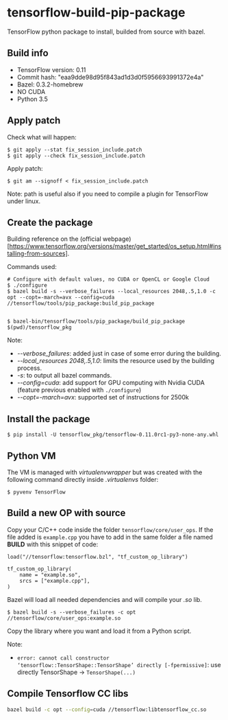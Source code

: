 # tensorflow-build-pip-package

TensorFlow python package to install, builded from source with bazel.

## Build info

* TensorFlow version:  0.11
* Commit hash: "eaa9dde98d95f843ad1d3d0f5956693991372e4a"
* Bazel:  0.3.2-homebrew
* NO CUDA
* Python 3.5

## Apply patch

Check what will happen:

```
$ git apply --stat fix_session_include.patch
$ git apply --check fix_session_include.patch
```

Apply patch:

```
$ git am --signoff < fix_session_include.patch
```

Note: path is useful also if you need to compile a plugin for TensorFlow under linux.

## Create the package

Building reference on the (official webpage)[https://www.tensorflow.org/versions/master/get_started/os_setup.html#installing-from-sources].

Commands used:
```
# Configure with default values, no CUDA or OpenCL or Google Cloud
$ ./configure
$ bazel build -s --verbose_failures --local_resources 2048,.5,1.0 -c opt --copt=-march=avx --config=cuda //tensorflow/tools/pip_package:build_pip_package


$ bazel-bin/tensorflow/tools/pip_package/build_pip_package $(pwd)/tensorflow_pkg
```

Note:
 * *--verbose_failures*: added just in case of some error during the building.
 * *--local_resources 2048,.5,1.0*: limits the resource used by the building process.
 * *-s*: to output all bazel commands.
 * *--config=cuda*: add support for GPU computing with Nvidia CUDA (feature previous enabled with `./configure`)
 * *--copt=-march=avx*: supported set of instructions for 2500k

## Install the package

```
$ pip install -U tensorflow_pkg/tensorflow-0.11.0rc1-py3-none-any.whl 
```

## Python VM

The VM is managed with *virtualenvwrapper* but was created with the following command
directly inside *.virtualenvs* folder:

```
$ pyvenv TensorFlow
```

## Build a new OP with source

Copy your C/C++ code inside the folder `tensorflow/core/user_ops`. If the file added is `example.cpp` you have
to add in the same folder a file named **BUILD** with this snippet of code:

```
load("//tensorflow:tensorflow.bzl", "tf_custom_op_library")

tf_custom_op_library(
    name = "example.so",
    srcs = ["example.cpp"],
)
```

Bazel will load all needed dependencies and will compile your *.so* lib.

```
$ bazel build -s --verbose_failures -c opt //tensorflow/core/user_ops:example.so
```

Copy the library where you want and load it from a Python script.

Note:

 * `error: cannot call constructor ‘tensorflow::TensorShape::TensorShape’ directly [-fpermissive]`: use directly TensorShape -> `TensorShape(...)`

## Compile Tensorflow CC libs

```bash
bazel build -c opt --config=cuda //tensorflow:libtensorflow_cc.so
```
